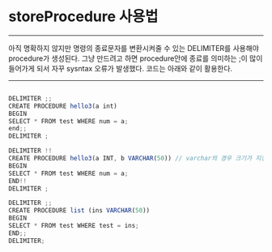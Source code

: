 # storeProcedure 사용법

- - -
아직 명확하지 않지만 
명령의 종료문자를 변환시켜줄 수 있는 DELIMITER를 사용해야 procedure가 생성된다.
그냥 만드려고 하면 procedure안에 종료를 의미하는 ;이 많이 들어가게 되서 
자꾸 sysntax 오류가 발생했다. 
코드는 아래와 같이 활용한다.
- - -

```javascript

DELIMITER ;;
CREATE PROCEDURE hello3(a int)
BEGIN
SELECT * FROM test WHERE num = a;
end;;
DELIMITER ;

DELIMITER !!
CREATE PROCEDURE hello3(a INT, b VARCHAR(50)) // varchar의 경우 크기가 지정되지 않으면 오류가 났다.
BEGIN
SELECT * FROM test WHERE num = a;
END!!
DELIMITER ;

DELIMITER ;;
CREATE PROCEDURE list (ins VARCHAR(50))
BEGIN
SELECT * FROM test WHERE test = ins;
END;;
DELIMITER;

```
